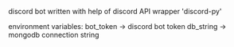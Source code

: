 discord bot written with help of discord API wrapper 'discord-py'

environment variables:
bot_token -> discord bot token
db_string -> mongodb connection string
